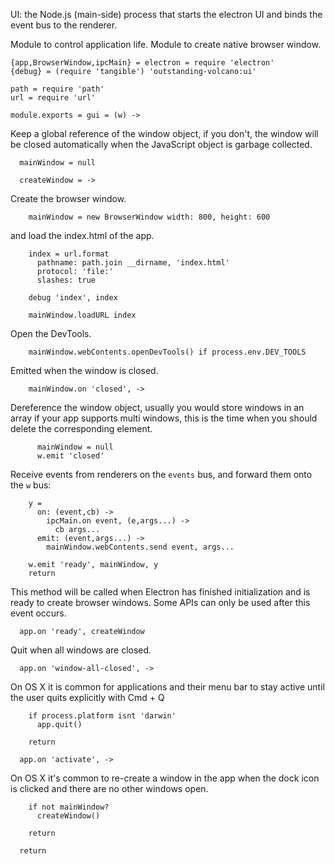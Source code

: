 UI: the Node.js (main-side) process that starts the electron UI and binds the event bus to the renderer.

Module to control application life.
Module to create native browser window.

    {app,BrowserWindow,ipcMain} = electron = require 'electron'
    {debug} = (require 'tangible') 'outstanding-volcano:ui'

    path = require 'path'
    url = require 'url'

    module.exports = gui = (w) ->

Keep a global reference of the window object, if you don't, the window will
be closed automatically when the JavaScript object is garbage collected.

      mainWindow = null

      createWindow = ->

Create the browser window.

        mainWindow = new BrowserWindow width: 800, height: 600

and load the index.html of the app.

        index = url.format
          pathname: path.join __dirname, 'index.html'
          protocol: 'file:'
          slashes: true

        debug 'index', index

        mainWindow.loadURL index

Open the DevTools.

        mainWindow.webContents.openDevTools() if process.env.DEV_TOOLS

Emitted when the window is closed.

        mainWindow.on 'closed', ->

Dereference the window object, usually you would store windows
in an array if your app supports multi windows, this is the time
when you should delete the corresponding element.

          mainWindow = null
          w.emit 'closed'

Receive events from renderers on the `events` bus, and forward them onto the `w` bus:

        y =
          on: (event,cb) ->
            ipcMain.on event, (e,args...) ->
              cb args...
          emit: (event,args...) ->
            mainWindow.webContents.send event, args...

        w.emit 'ready', mainWindow, y
        return

This method will be called when Electron has finished
initialization and is ready to create browser windows.
Some APIs can only be used after this event occurs.

      app.on 'ready', createWindow

Quit when all windows are closed.

      app.on 'window-all-closed', ->

On OS X it is common for applications and their menu bar
to stay active until the user quits explicitly with Cmd + Q

        if process.platform isnt 'darwin'
          app.quit()

        return

      app.on 'activate', ->

On OS X it's common to re-create a window in the app when the
dock icon is clicked and there are no other windows open.

        if not mainWindow?
          createWindow()

        return

      return
